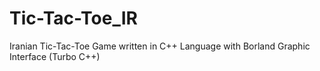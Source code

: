 Tic-Tac-Toe_IR
==============

Iranian Tic-Tac-Toe Game written in C++ Language with Borland Graphic Interface (Turbo C++)
